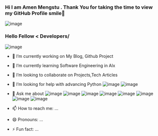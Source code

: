### Hi I am Amen Mengstu . Thank You for taking the time to view my GitHub Profile smile👋
![image](https://user-images.githubusercontent.com/99494058/198817220-c98753a6-8e7f-4b03-8548-958728bc8a2f.png)
### Hello Fellow < Developers/ 
![image](https://user-images.githubusercontent.com/99494058/198817263-48bc0a4e-f27d-4766-a720-14aca52c0bd9.png)

- 🔭 I’m currently working on My Blog, Github Project
- 🌱 I’m currently learning Software Engineering in Alx
- 👯 I’m looking to collaborate on Projects,Tech Articles
- 🤔 I’m looking for help with advancing Python
![image](https://user-images.githubusercontent.com/99494058/198817302-949414de-4a1a-48a9-a039-0c198b0c6fa8.png)
![image](https://user-images.githubusercontent.com/99494058/198817376-5a5faaa7-76ba-40b7-a6b4-4ab5e3ee4515.png)

- 💬 Ask me about 
![image](https://user-images.githubusercontent.com/99494058/198817328-0273ac88-4d79-401e-a506-c3b6b851e0bf.png)
![image](https://user-images.githubusercontent.com/99494058/198817331-627e6878-093d-4a64-80fc-8c5078b9e71b.png)
![image](https://user-images.githubusercontent.com/99494058/198817334-6726c5ba-7ec6-41b3-b4fb-c1141298b314.png)
![image](https://user-images.githubusercontent.com/99494058/198817339-09268e5f-396c-4eb4-b30b-fa3aa425026b.png)
![image](https://user-images.githubusercontent.com/99494058/198817349-8c8eab48-b728-46c2-9bcb-9f0301bace58.png)
![image](https://user-images.githubusercontent.com/99494058/198817357-6e3bda4f-1103-4095-837d-3114d2d6e87b.png)
![image](https://user-images.githubusercontent.com/99494058/198817368-0f84abb8-38d8-4ad8-90a4-fd9a30314350.png)
![image](https://user-images.githubusercontent.com/99494058/198817369-9320fea0-cdc7-4fab-921d-4d386433ed2e.png)

- 📫 How to reach me: ...
- 😄 Pronouns: ...
- ⚡ Fun fact: ...


